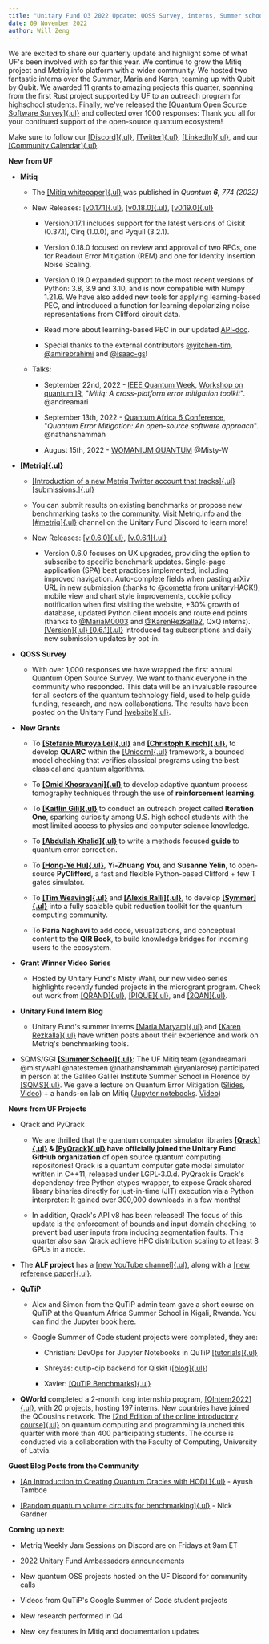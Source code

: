```yaml
---
title: "Unitary Fund Q3 2022 Update: QOSS Survey, interns, Summer school and 7 new projects!"
date: 09 November 2022
author: Will Zeng
---
```


We are excited to share our quarterly update and highlight some of what
UF's been involved with so far this year. We continue to grow the Mitiq
project and Metriq.info platform with a wider community. We hosted two
fantastic interns over the Summer, Maria and Karen, teaming up with
Qubit by Qubit. We awarded 11 grants to amazing projects this quarter,
spanning from the first Rust project supported by UF to an outreach
program for highschool students. Finally, we've released the [[Quantum
Open Source Software
Survey]{.ul}](https://unitary.fund/posts/2022_survey_results.html) and
collected over 1000 responses: Thank you all for your continued support
of the open-source quantum ecosystem!

Make sure to follow our
[[Discord]{.ul}](https://discord.com/invite/JqVGmpkP96),
[[Twitter]{.ul}](https://twitter.com/unitaryfund), [[LinkedIn]{.ul}](https://www.linkedin.com/company/unitary-fund/),
and our [[Community
Calendar]{.ul}](https://calendar.google.com/calendar/u/0/embed?src=c_mgqdq6hj2isi4d6h467kfqvg60@group.calendar.google.com).

**New from UF**

-   **Mitiq**

    -   The [[Mitiq whitepaper]{.ul}](https://quantum-journal.org/papers/q-2022-08-11-774/)
       was published in *Quantum **6**, 774 (2022)*

    -   New Releases:
       [[v0.17.1]{.ul}](https://github.com/unitaryfund/mitiq/releases/tag/v0.17.1),
       [[v0.18.0]{.ul}](https://github.com/unitaryfund/mitiq/releases/tag/v0.18.0),
       [[v0.19.0]{.ul}](https://github.com/unitaryfund/mitiq/releases/tag/v0.19.0)

        -   Version0.17.1 includes support for the latest versions of
           Qiskit (0.37.1), Cirq (1.0.0), and Pyquil (3.2.1).

        -   Version 0.18.0 focused on review and approval of two RFCs,
           one for Readout Error Mitigation (REM) and one for
           Identity Insertion Noise Scaling.

        -   Version 0.19.0 expanded support to the most recent versions
           of Python: 3.8, 3.9 and 3.10, and is now compatible with
           Numpy 1.21.6. We have also added new tools for applying
           learning-based PEC, and introduced a function for learning
           depolarizing noise representations from Clifford circuit
           data.

        -   Read more about learning-based PEC in our updated
           [API-doc](https://mitiq.readthedocs.io/en/latest/apidoc.html#module-mitiq.pec.representations.biased_noise).

        -   Special thanks to the external contributors
           [\@yitchen-tim](https://github.com/yitchen-tim),
           [\@amirebrahimi](https://github.com/amirebrahimi) and
           [\@isaac-gs](https://github.com/isaac-gs)!

    -   Talks:

        -   September 22nd, 2022 - [IEEE Quantum
           Week](https://qce.quantum.ieee.org/2022/), [Workshop on
           quantum
           IR](https://qce.quantum.ieee.org/2022/workshops-program/#alexandermccaskey),
           \"*Mitiq: A cross-platform error mitigation toolkit*\".
           \@andreamari

        -   September 13th, 2022 - [Quantum Africa 6
           Conference](https://qa.eaifr.org/), \"*Quantum Error
           Mitigation: An open-source software approach*\".
           \@nathanshammah

        -   August 15th, 2022 - [WOMANIUM
           QUANTUM](https://www.youtube.com/watch?v=3LAHjmSuyO8&list=PL-VMs2BCTI_lklMMfY4iMdETT19rgZe5o)
           \@Misty-W

-   [**[Metriq]{.ul}**](https://metriq.info/)

    -   [[Introduction of a new Metriq Twitter account that tracks]{.ul}
       [submissions.]{.ul}](https://twitter.com/MetriqInfo)

    -   You can submit results on existing benchmarks or propose new
       benchmarking tasks to the community. Visit Metriq.info and the
       [[\#metriq]{.ul}](https://discord.com/channels/764231928676089909/818208195612639304)
       channel on the Unitary Fund Discord to learn more!

    -   New Releases:
       [[v.0.6.0]{.ul}](https://github.com/unitaryfund/metriq-app/releases/tag/v0.6.0),
       [[v.0.6.1]{.ul}](https://github.com/unitaryfund/metriq-app/releases/tag/v0.6.1)

        -   Version 0.6.0 focuses on UX upgrades, providing the option to
           subscribe to specific benchmark updates. Single-page
           application (SPA) best practices implemented, including
           improved navigation. Auto-complete fields when pasting
           arXiv URL in new submission (thanks to
           [\@cometta](https://github.com/cometta) from
           unitaryHACK!), mobile view and chart style improvements,
           cookie policy notification when first visiting the
           website, +30% growth of database, updated Python client
           models and route end points (thanks to
           [\@MariaM0003](https://github.com/MariaM0003) and
           [\@KarenRezkalla2](https://github.com/KarenRezkalla2), QxQ
           interns). [[Version]{.ul}
           [0.6.1]{.ul}](https://twitter.com/MetriqInfo/status/1572212471074791425)
           introduced tag subscriptions and daily new submission
           updates by opt-in.

-   **QOSS Survey**

    -   With over 1,000 responses we have wrapped the first annual
       Quantum Open Source Survey. We want to thank everyone in the
       community who responded. This data will be an invaluable
       resource for all sectors of the quantum technology field, used
       to help guide funding, research, and new collaborations. The
       results have been posted on the Unitary Fund
       [[website]{.ul}](https://unitary.fund/posts/2022_survey_results.html).

-   **New Grants**

    -   To [**[Stefanie Muroya
       Lei]{.ul}**](https://twitter.com/SMuroyaLei) and [**[Christoph
       Kirsch]{.ul}**](https://twitter.com/christophkirsch), to
       develop **QUARC** within the
       [[Unicorn]{.ul}](https://github.com/cksystemsgroup/unicorn)
       framework, a bounded model checking that verifies classical
       programs using the best classical and quantum algorithms.

    -   To [**[Omid
       Khosravani]{.ul}**](https://twitter.com/omidkhosravaniq) to
       develop adaptive quantum process tomography techniques through
       the use of **reinforcement learning**.

    -   To **[[Kaitlin
       Gili]{.ul}](https://www.linkedin.com/in/kaitlin-gili/)** to
       conduct an outreach project called **Iteration One**, sparking
       curiosity among U.S. high school students with the most
       limited access to physics and computer science knowledge.

    -   To **[[Abdullah
       Khalid]{.ul}](https://twitter.com/abdullahkhalids)** to write
       a methods focused **guide** to quantum error correction.

    -   To [**[Hong-Ye Hu]{.ul}**](https://twitter.com/hongyehu1),
       **Yi-Zhuang You**, and **Susanne Yelin**, to open-source
       **PyClifford**, a fast and flexible Python-based Clifford +
       few T gates simulator.

    -   To [**[Tim
       Weaving]{.ul}**](https://www.linkedin.com/in/tim-weaving-61b47912a/)
       and [**[Alexis
       Ralli]{.ul}**](https://www.linkedin.com/in/alexis-ralli-293931b0/),
       to develop
       [**[Symmer]{.ul}**](https://github.com/UCL-CCS/symmer) into a
       fully scalable qubit reduction toolkit for the quantum
       computing community.

    -   To **Paria Naghavi** to add code, visualizations, and conceptual
       content to the **QIR Book**, to build knowledge bridges for
       incoming users to the ecosystem.

-   **Grant Winner Video Series**

    -   Hosted by Unitary Fund's Misty Wahl, our new video series
       highlights recently funded projects in the microgrant program.
       Check out work from
       [[QRAND]{.ul}](https://www.youtube.com/watch?v=LSOCHWSPvUc),
       [[PIQUE]{.ul}](https://www.youtube.com/watch?v=wSFmtkS-AP8),
       and
       [[2QAN]{.ul}](https://www.youtube.com/watch?v=izzyfFzwypA).

-   **Unitary Fund Intern Blog**

    -   Unitary Fund's summer interns [[Maria
       Maryam]{.ul}](https://unitary.fund/posts/intern_maria_maryam_post.html)
       and [[Karen
       Rezkalla]{.ul}](https://unitary.fund/posts/2022_karen_intern_post.html)
       have written posts about their experience and work on Metriq's
       benchmarking tools.

-   SQMS/GGI [**[Summer
   School]{.ul}**](https://www.ggi.infn.it/showevent.pl?id=436): The
   UF Mitiq team (\@andreamari \@mistywahl \@natestemen
   \@nathanshammah \@ryanlarose) participated in person at the
   Galileo Galilei Institute Summer School in Florence by
   [[SQMS]{.ul}](https://sqms.fnal.gov/). We gave a lecture on
   Quantum Error Mitigation
   ([Slides](https://www.ggi.infn.it/talkfiles/slides/slides6070.pdf),
   [Video](https://www.youtube.com/watch?v=57T29hewkok&list=PL1CFLtxeIrQoQFWjMgSAE_dkrCNT8pA6f&index=1)) +
   a hands-on lab on Mitiq ([Jupyter
   notebooks](https://www.ggi.infn.it/talkfiles/bonuses/bonus6073.zip).
   [Video](https://www.youtube.com/watch?v=rrDWm1dDdNk&list=PL1CFLtxeIrQoQFWjMgSAE_dkrCNT8pA6f&index=13))

**News from UF Projects**

-   Qrack and PyQrack

    -   We are thrilled that the quantum computer simulator libraries
       **[[Qrack]{.ul}](https://github.com/unitaryfund/qrack/) &
       [[PyQrack]{.ul}](https://github.com/unitaryfund/pyqrack/) have
       officially joined the Unitary Fund GitHub organization** of
       open source quantum computing repositories! Qrack is a quantum
       computer gate model simulator written in C++11, released under
       LGPL-3.0.d. PyQrack is Qrack's dependency-free Python ctypes
       wrapper, to expose Qrack shared library binaries directly for
       just-in-time (JIT) execution via a Python interpreter: It
       gained over 300,000 downloads in a few months!

    -   In addition, Qrack's API v8 has been released! The focus of this
       update is the enforcement of bounds and input domain checking,
       to prevent bad user inputs from inducing segmentation faults.
       This quarter also saw Qrack achieve HPC distribution scaling
       to at least 8 GPUs in a node.

-   The **ALF project** has a [[new YouTube
   channel]{.ul}](https://gitpages.physik.uni-wuerzburg.de/ALF/ALF_Webpage/news/2022-08-02-youtube_channel/),
   along with a [[new reference
   paper]{.ul}](https://gitpages.physik.uni-wuerzburg.de/ALF/ALF_Webpage/news/2022-08-30-new-alf-reference-paper/).

-   **QuTiP**
    -   Alex and Simon from the QuTiP admin team gave a short course on QuTiP at the Quantum Africa Summer School in Kigali, Rwanda. You can find the Jupyter book [here](https://hodgestar.github.io/qutip-asqsqis-2022/intro.html).

    -   Google Summer of Code student projects were completed,
       they are:

        -   Christian: DevOps for Jupyter Notebooks in QuTiP
            [[tutorials]{.ul}](https://github.com/qutip/qutip-tutorials)

        -   Shreyas: qutip-qip backend for Qiskit
           ([[blog]{.ul}](https://medium.com/@claretgrace0801/concluding-my-gsoc-22-project-c975d6612e5e))

        -   Xavier: [[QuTiP
           Benchmarks]{.ul}](https://qutip.org/qutip-benchmark/add.html)

-   **QWorld** completed a 2-month long internship program,
   [[QIntern2022]{.ul}](https://qworld.net/qintern-2022/), with 20
   projects, hosting 197 interns. New countries have joined the
   QCousins network. The [[2nd Edition of the online introductory
   course]{.ul}](https://qworld.net/qcourse511-2/) on quantum
   computing and programming launched this quarter with more than 400
   participating students. The course is conducted via a
   collaboration with the Faculty of Computing, University of Latvia.

**Guest Blog Posts from the Community**

-   [[An Introduction to Creating Quantum Oracles with
   HODL]{.ul}](https://unitary.fund/posts/2022_hodl.html) - Ayush
   Tambde

-   [[Random quantum volume circuits for
   benchmarking]{.ul}](https://unitary.fund/posts/2022_quantum_volume_circuits.html) -
   Nick Gardner

**Coming up next:**

-   Metriq Weekly Jam Sessions on Discord are on Fridays at 9am ET

-   2022 Unitary Fund Ambassadors announcements

-   New quantum OSS projects hosted on the UF Discord for community
   calls

-   Videos from QuTiP's Google Summer of Code student projects

-   New research performed in Q4

-   New key features in Mitiq and documentation updates

